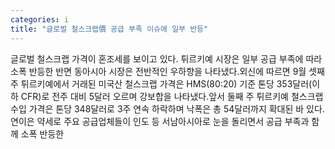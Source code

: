 ```yaml
---
categories: i
title: "글로벌 철스크랩價 공급 부족 이슈에 일부 반등"
---
```

글로벌 철스크랩 가격이 혼조세를 보이고 있다. 튀르키예 시장은 일부 공급 부족에 따라 소폭 반등한 반면 동아시아 시장은 전반적인 우하향을 나타냈다.외신에 따르면 9월 셋째 주 튀르키예에서 거래된 미국산 철스크랩 가격은 HMS(80:20) 기준 톤당 353달러(이하 CFR)로 전주 대비 5달러 오르며 강보합을 나타냈다.앞서 둘째 주 튀르키예 철스크랩 수입 가격은 톤당 348달러로 3주 연속 하락하며 낙폭은 총 54달러까지 확대된 바 있다.연이은 약세로 주요 공급업체들이 인도 등 서남아시아로 눈을 돌리면서 공급 부족과 함께 소폭 반등한
